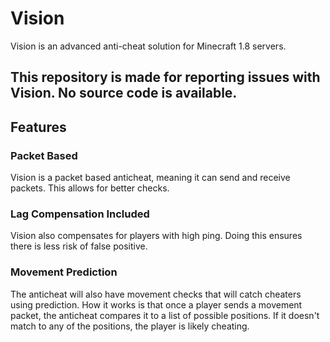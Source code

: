 # Vision
Vision is an advanced anti-cheat solution for Minecraft 1.8 servers.

## This repository is made for reporting issues with Vision. No source code is available.

## Features
### Packet Based
Vision is a packet based anticheat, meaning it can send and receive packets. This allows for better checks.

### Lag Compensation Included
Vision also compensates for players with high ping. Doing this ensures there is less risk of false positive.

### Movement Prediction 
The anticheat will also have movement checks that will catch cheaters using prediction. How it works is that once a player sends a movement packet, the anticheat compares it to a list of possible positions. If it doesn't match to any of the positions, the player is likely cheating.
